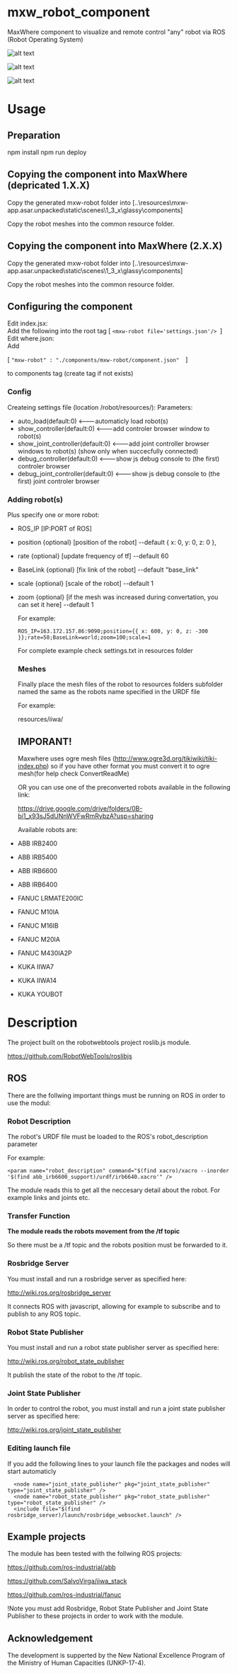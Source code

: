 # mxw_robot_component
MaxWhere component to visualize and remote control "any" robot via ROS (Robot Operating System)

![alt text](https://github.com/nemesgyadam/mxw_robot_component/blob/master/iiwa.JPG "KUKA IIWA with controller")

![alt text](https://github.com/nemesgyadam/mxw_robot_component/blob/master/mxw_robots.JPG "Different robots")

![alt text](https://github.com/nemesgyadam/mxw_robot_component/blob/master/cloud_robots.JPG "Robots running in cloud computer")

# Usage

## Preparation
npm install
npm run deploy

## Copying the component into MaxWhere (depricated 1.X.X)
Copy the generated mxw-robot folder into
[..\resources\mxw-app.asar.unpacked\static\scenes\1_3_x\glassy\components]

Copy the robot meshes into the common resource folder.

## Copying the component into MaxWhere (2.X.X)
Copy the generated mxw-robot folder into
[..\resources\mxw-app.asar.unpacked\static\scenes\1_3_x\glassy\components]

Copy the robot meshes into the common resource folder.

## Configuring the component

Edit index.jsx:\
Add the following into the root tag
[ ```<mxw-robot file='settings.json'/> ```]
Edit where.json:\
Add

[ ```"mxw-robot" : "./components/mxw-robot/component.json"  ```] 

to components tag (create tag if not exists)

  ### Config
  Createing settings file (location /robot/resources/):
  Parameters:
  * auto_load(default:0)                    <---automaticly load robot(s)
  * show_controller(default:0)              <---add controler browser window to robot(s)
  * show_joint_controller(default:0)        <---add joint controller browser windows to robot(s) (show only when succecfully connected)
  * debug_controller(default:0)             <---show js debug console to (the first) controler browser
  * debug_joint_controller(default:0)       <---show js debug console to (the first) joint controler browser
  
  ### Adding robot(s)
  Plus specify one or more robot:
* ROS_IP [IP:PORT of ROS]
* position {optional} [position of the robot]  --default { x: 0, y: 0, z: 0 },
* rate {optional} [update frequency of tf]     --default 60
* BaseLink {optional} [fix link of the robot]  --default "base_link"
* scale {optional} [scale of the robot]        --default 1
* zoom {optional} [if the mesh was increased during convertation, you can set it here] --default 1
     
  For example:
  
  ```
  ROS_IP=163.172.157.86:9090;position={{ x: 600, y: 0, z: -300 }};rate=50;BaseLink=world;zoom=100;scale=1
  ```
  
  For complete example check settings.txt in resources folder
  
  ### Meshes
  
  Finally place the mesh files of the robot to resources folders subfolder named the same as the robots name specified in the URDF file
 
  For example:
 
  resources/iiwa/
  
  ## **IMPORANT!**
  Maxwhere uses ogre mesh files (http://www.ogre3d.org/tikiwiki/tiki-index.php) so if you have other format you must convert it to ogre   mesh(for help check ConvertReadMe)
  
  OR you can use one of the preconverted robots available in the following link:
  
  https://drive.google.com/drive/folders/0B-bi1_x93sJ5dUNnWVFwRmRybzA?usp=sharing
  
  Available robots are:
  
* ABB IRB2400
* ABB IRB5400
* ABB IRB6600
* ABB IRB6400
* FANUC LRMATE200IC
* FANUC M10IA
* FANUC M16IB
* FANUC M20IA
* FANUC M430IA2P
* KUKA IIWA7
* KUKA IIWA14
* KUKA YOUBOT

# Description

The project built on the robotwebtools project roslib.js module.

https://github.com/RobotWebTools/roslibjs


## ROS

There are the follwing important things must be running on ROS in order to use the modul:

### Robot Description
The robot's URDF file must be loaded to the ROS's robot_description parameter

For example:
  ```
<param name="robot_description" command="$(find xacro)/xacro --inorder '$(find abb_irb6600_support)/urdf/irb6640.xacro'" />
  ```

The module reads this to get all the neccesary detail about the robot. For example links and joints etc.

### Transfer Function

**The module reads the robots movement from the /tf topic**

So there must be a /tf topic and the robots position must be forwarded to it.

### Rosbridge Server

You must install and run a rosbridge server as specified here:

http://wiki.ros.org/rosbridge_server

It connects ROS with javascript, allowing for example to subscribe and to publish to any ROS topic.

### Robot State Publisher

You must install and run a robot state publisher server as specified here:

http://wiki.ros.org/robot_state_publisher

It publish the state of the robot to the /tf topic.

### Joint State Publisher

In order to control the robot, you must install and run a joint state publisher server as specified here:

http://wiki.ros.org/joint_state_publisher

### Editing launch file

If you add the following lines to your launch file the packages and nodes will start automaticly
  ```
	<node name="joint_state_publisher" pkg="joint_state_publisher" type="joint_state_publisher" />
	<node name="robot_state_publisher" pkg="robot_state_publisher" type="robot_state_publisher" />
	<include file="$(find rosbridge_server)/launch/rosbridge_websocket.launch" />
  ```

## Example projects

The module has been tested with the follwing ROS projects:

https://github.com/ros-industrial/abb

https://github.com/SalvoVirga/iiwa_stack

https://github.com/ros-industrial/fanuc

!Note you must add Rosbridge, Robot State Publisher and Joint State Publisher to these projects in order to work with the module.

## Acknowledgement
The development is supperted by the New National Excellence Program of the Ministry of Human Capacities (UNKP-17-4).

